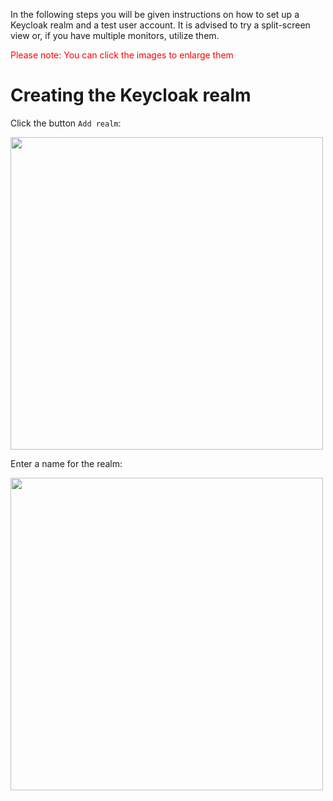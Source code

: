 In the following steps you will be given instructions on how to set up a Keycloak realm and a test user account. It is advised to try a split-screen view or, if you have multiple monitors, utilize them.

<span style="color:red">Please note: You can click the images to enlarge them</span>

# Creating the Keycloak realm 

Click the button `Add realm`:

<img src="https://github.com/wska/katacoda-scenarios/blob/main/add-login-to-python-flask-app-using-keycloak/img/1.png?raw=true" width="500">

Enter a name for the realm:

<img src="https://github.com/wska/katacoda-scenarios/blob/main/add-login-to-python-flask-app-using-keycloak/img/2.png?raw=true" width="500">


